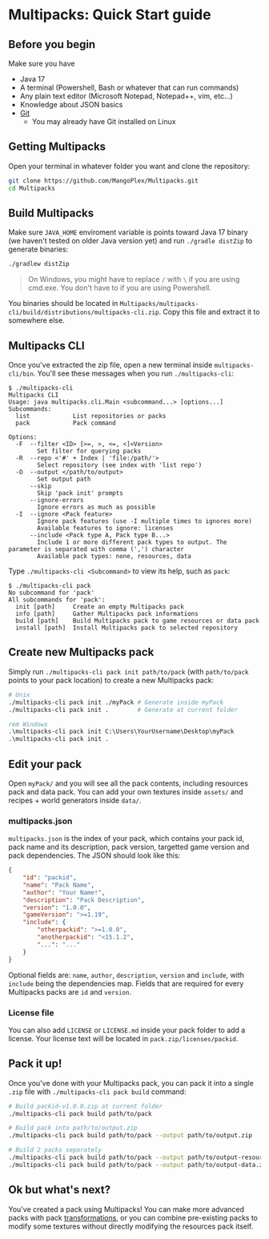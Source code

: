 # Multipacks: Quick Start guide
## Before you begin
Make sure you have
- Java 17
- A terminal (Powershell, Bash or whatever that can run commands)
- Any plain text editor (Microsoft Notepad, Notepad++, vim, etc...)
- Knowledge about JSON basics
- [Git](https://git-scm.com/)
  + You may already have Git installed on Linux

## Getting Multipacks
Open your terminal in whatever folder you want and clone the repository:

```sh
git clone https://github.com/MangoPlex/Multipacks.git
cd Multipacks
```

## Build Multipacks
Make sure ``JAVA_HOME`` enviroment variable is points toward Java 17 binary (we haven't tested on older Java version yet) and run ``./gradle distZip`` to generate binaries:

```sh
./gradlew distZip
```

> On Windows, you might have to replace ``/`` with ``\`` if you are using cmd.exe. You don't have to if you are using Powershell.

You binaries should be located in ``Multipacks/multipacks-cli/build/distributions/multipacks-cli.zip``. Copy this file and extract it to somewhere else.

## Multipacks CLI
Once you've extracted the zip file, open a new terminal inside ``multipacks-cli/bin``. You'll see these messages when you run ``./multipacks-cli``:

```console
$ ./multipacks-cli
Multipacks CLI
Usage: java multipacks.cli.Main <subcommand...> [options...]
Subcommands:
  list            List repositories or packs
  pack            Pack command

Options:
  -F  --filter <ID> [>=, >, <=, <]<Version>
        Set filter for querying packs
  -R  --repo <'#' + Index | 'file:/path/'>
        Select repository (see index with 'list repo')
  -O  --output </path/to/output>
        Set output path
      --skip
        Skip 'pack init' prompts
      --ignore-errors
        Ignore errors as much as possible
  -I  --ignore <Pack feature>
        Ignore pack features (use -I multiple times to ignores more)
        Available features to ignore: licenses
      --include <Pack type A, Pack type B...>
        Include 1 or more different pack types to output. The parameter is separated with comma (',') character
        Available pack types: none, resources, data
```

Type ``./multipacks-cli <Subcommand>`` to view its help, such as ``pack``:

```console
$ ./multipacks-cli pack
No subcommand for 'pack'
All subcommands for 'pack':
  init [path]     Create an empty Multipacks pack
  info [path]     Gather Multipacks pack informations
  build [path]    Build Multipacks pack to game resources or data pack
  install [path]  Install Multipacks pack to selected repository
```

## Create new Multipacks pack
Simply run ``./multipacks-cli pack init path/to/pack`` (with ``path/to/pack`` points to your pack location) to create a new Multipacks pack:

```sh
# Unix
./multipacks-cli pack init ./myPack # Generate inside myPack
./multipacks-cli pack init .        # Generate at current folder
```

```bat
rem Windows
.\multipacks-cli pack init C:\Users\YourUsername\Desktop\myPack
.\multipacks-cli pack init .
```

## Edit your pack
Open ``myPack/`` and you will see all the pack contents, including resources pack and data pack. You can add your own textures inside ``assets/`` and recipes + world generators inside ``data/``.

### multipacks.json
``multipacks.json`` is the index of your pack, which contains your pack id, pack name and its description, pack version, targetted game version and pack dependencies. The JSON should look like this:

```json
{
    "id": "packid",
    "name": "Pack Name",
    "author": "Your Name!",
    "description": "Pack Description",
    "version": "1.0.0",
    "gameVersion": ">=1.19",
    "include": {
        "otherpackid": ">=1.0.0",
        "anotherpackid": "<15.1.2",
        "...": "..."
    }
}
```

Optional fields are: ``name``, ``author``, ``description``, ``version`` and ``include``, with ``include`` being the dependencies map. Fields that are required for every Multipacks packs are ``id`` and ``version``.

### License file
You can also add ``LICENSE`` or ``LICENSE.md`` inside your pack folder to add a license. Your license text will be located in ``pack.zip/licenses/packid``.

## Pack it up!
Once you've done with your Multipacks pack, you can pack it into a single ``.zip`` file with ``./multipacks-cli pack build`` command:

```sh
# Build packid-v1.0.0.zip at current folder
./multipacks-cli pack build path/to/pack

# Build pack into path/to/output.zip
./multipacks-cli pack build path/to/pack --output path/to/output.zip

# Build 2 packs separately
./multipacks-cli pack build path/to/pack --output path/to/output-resources.zip --include resources
./multipacks-cli pack build path/to/pack --output path/to/output-data.zip --include data
```

## Ok but what's next?
You've created a pack using Multipacks! You can make more advanced packs with pack [transformations](transforms%5Cindex.md), or you can combine pre-existing packs to modify some textures without directly modifying the resources pack itself.
